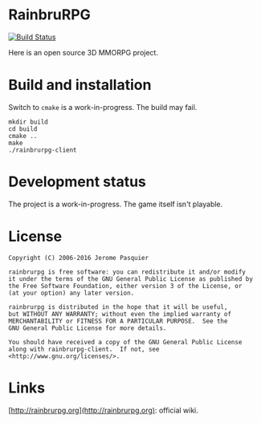 # RainbruRPG

[![Build Status](https://travis-ci.org/rainbru/rainbrurpg.svg?branch=master)](https://travis-ci.org/rainbru/rainbrurpg)

Here is an open source 3D MMORPG project.

# Build and installation

Switch to `cmake` is a work-in-progress. The build may fail.

	mkdir build
	cd build
	cmake ..
	make
	./rainbrurpg-client

# Development status

The project is a work-in-progress. The game itself isn't playable.

# License

	Copyright (C) 2006-2016 Jerome Pasquier

	rainbrurpg is free software: you can redistribute it and/or modify
	it under the terms of the GNU General Public License as published by
	the Free Software Foundation, either version 3 of the License, or
	(at your option) any later version.
	
	rainbrurpg is distributed in the hope that it will be useful,
	but WITHOUT ANY WARRANTY; without even the implied warranty of
	MERCHANTABILITY or FITNESS FOR A PARTICULAR PURPOSE.  See the
	GNU General Public License for more details.
	
	You should have received a copy of the GNU General Public License
	along with rainbrurpg-client.  If not, see <http://www.gnu.org/licenses/>.

# Links

[http://rainbrurpg.org](http://rainbrurpg.org): official wiki.
